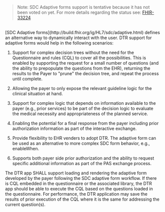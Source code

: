 <blockquote class="stu-note">
<p>
Note: SDC Adaptive forms support is tentative because it has not been voted on yet. For more details regarding the status see: <a href="https://jira.hl7.org/browse/FHIR-33224">FHIR-33224</a>
</p>
</blockquote>
<br>
[SDC Adaptive forms](http://build.fhir.org/ig/HL7/sdc/adaptive.html) defines an alternative way to dynamically interact with the user. DTR support for adaptive forms would help in the following scenarios:

1. Support for complex decision trees without the need for the Questionnaire and rules (CQL) to cover all the possibilities. This is enabled by supporting the request for a small number of questions (and the ability to prepopulate the questions from the EHR), returning the results to the Payer to "prune" the decision tree, and repeat the process until complete.

2. Allowing the payer to only expose the relevant guideline logic for the clinical situation at hand.

3. Support for complex logic that depends on information available to the payer (e.g., prior services) to be part of the decision logic to evaluate the medical necessity and appropriateness of the planned service.

4. Enabling the potential for a final response from the payer including prior authorization information as part of the interactive exchange. 

5. Provide flexibility to EHR venders to adopt DTR. The adaptive form can be used as an alternative to more complex SDC form behavior, e.g., enableWhen.

6. Supports both payer side prior authorization and the ability to request specific additional information as part of the PAS exchange process.

The DTR app SHALL support loading and rendering the adaptive form developed by the payer following the SDC adaptive form workflow. If there is CQL embedded in the questionnaire or the associated library, the DTR app should be able to execute the CQL based on the questions loaded in the questionnaire.
For performance, the DTR application may save the results of prior execution of the CQL where it is the same for addressing the current question(s).
